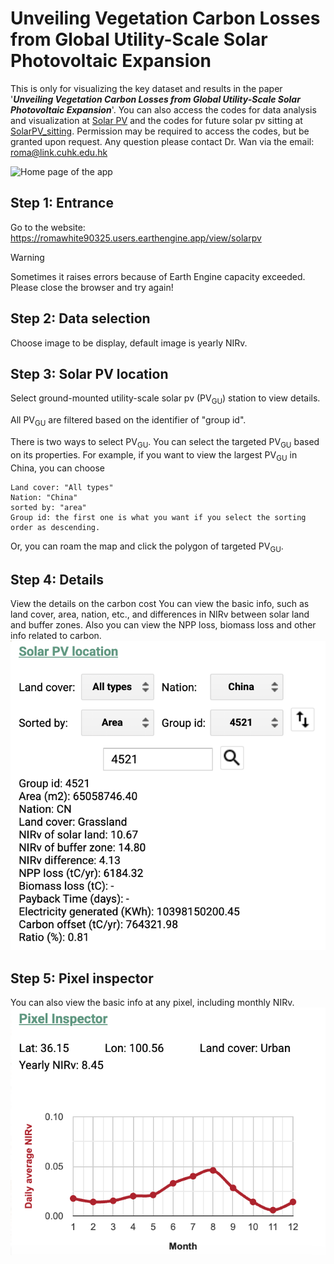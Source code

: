 # Unveiling Vegetation Carbon Losses from Global Utility-Scale Solar Photovoltaic Expansion

This is only for visualizing the key dataset and results in the paper '***Unveiling Vegetation Carbon Losses from Global Utility-Scale Solar Photovoltaic Expansion***'.
You can also access the codes for data analysis and visualization at [Solar PV](https://github.com/romawhite/SolarPV) and the codes for future solar pv sitting at [SolarPV_sitting](https://github.com/romawhite/solarpv_siting).
Permission may be required to access the codes, but be granted upon request.
Any question please contact Dr. Wan via the email: roma@link.cuhk.edu.hk

![Home page of the app](./images/Home.png)

## Step 1: Entrance
Go to the website: https://romawhite90325.users.earthengine.app/view/solarpv
> [!WARNING]
> Sometimes it raises errors because of Earth Engine capacity exceeded.
> Please close the browser and try again!

## Step 2: Data selection
Choose image to be display, default image is yearly NIRv.

## Step 3: Solar PV location
Select ground-mounted utility-scale solar pv (PV<sub>GU</sub>) station to view details.

All PV<sub>GU</sub> are filtered based on the identifier of "group id".

There is two ways to select PV<sub>GU</sub>. You can select the targeted PV<sub>GU</sub> based on its properties. 
For example, if you want to view the largest PV<sub>GU</sub> in China, you can choose
```
Land cover: "All types"
Nation: "China"
sorted by: "area"
Group id: the first one is what you want if you select the sorting order as descending.
```
Or, you can roam the map and click the polygon of targeted PV<sub>GU</sub>.

## Step 4: Details
View the details on the carbon cost
You can view the basic info, such as land cover, area, nation, etc., and differences in NIRv between solar land and buffer zones.
Also you can view the NPP loss, biomass loss and other info related to carbon.
![Details on the selected solar PV](./images/SolarPVLoc.png)

## Step 5: Pixel inspector
You can also view the basic info at any pixel, including monthly NIRv.
![monthly NIRv](./images/monthly_NIRv.png)
